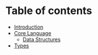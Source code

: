 # Table of contents

* [Introduction](README.md)
* [Core Language](core_language.md)
    * [Data Structures](data_structures.md)
* [Types](types.md)

